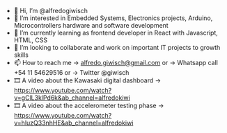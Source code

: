 - 👋 Hi, I’m @alfredogiwisch
- 👀 I’m interested in Embedded Systems, Electronics projects, Arduino, Microcontrollers hardware and software development
- 🌱 I’m currently learning as frontend developer in React with Javascript, HTML, CSS
- 💞️ I’m looking to collaborate and work on important IT projects to growth skills
- 📫 How to reach me -> alfredo.giwisch@gmail.com or -> Whatsapp call +54 11 54629516 or  -> Twitter @giwisch
- 🎞️ A video about the Kawasaki digital dashboard -> https://www.youtube.com/watch?v=gClL3klPd6k&ab_channel=alfredokiwi
- 🎞️ A video about the accelerometer testing phase -> https://www.youtube.com/watch?v=hluzQ33nhHE&ab_channel=alfredokiwi

<!---
alfredogiwisch/alfredogiwisch is a ✨ special ✨ repository because its `README.md` (this file) appears on your GitHub profile.
You can click the Preview link to take a look at your changes.
--->
